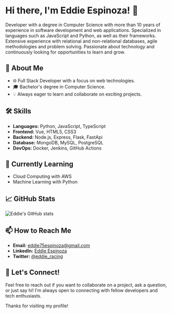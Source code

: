 # Hi there, I'm Eddie Espinoza! 👋

Developer with a degree in Computer Science with more than 10 years of experience in software development and web applications. Specialized in languages such as JavaScript and Python, as well as their frameworks. Extensive experience with relational and non-relational databases, agile methodologies and problem solving. Passionate about technology and continuously looking for opportunities to learn and grow.

## 🚀 About Me
- 🌐 Full Stack Developer with a focus on web technologies.
- 🎓 Bachelor's degree in Computer Science.
- 💡 Always eager to learn and collaborate on exciting projects.

## 🛠️ Skills
- **Languages:** Python, JavaScript, TypeScript
- **Frontend:** Vue, HTML5, CSS3
- **Backend:** Node.js, Express, Flask, FastApi
- **Database:** MongoDB, MySQL, PostgreSQL
- **DevOps:** Docker, Jenkins, GitHub Actions

## 🌱 Currently Learning
- Cloud Computing with AWS
- Machine Learning with Python

## 📈 GitHub Stats
![Eddie's GitHub stats](https://github-readme-stats.vercel.app/api?username=eddie75espinoza-dev&show_icons=true&theme=radical)

## 📫 How to Reach Me
- **Email:** eddie75espinoza@gmail.com
- **LinkedIn:** [Eddie Espinoza](https://www.linkedin.com/in/eddie-espinoza/)
- **Twitter:** [@eddie_racing](https://twitter.com/eddie_racing)

## 💬 Let's Connect!
Feel free to reach out if you want to collaborate on a project, ask a question, or just say hi! I'm always open to connecting with fellow developers and tech enthusiasts.

Thanks for visiting my profile!
```` ▋

